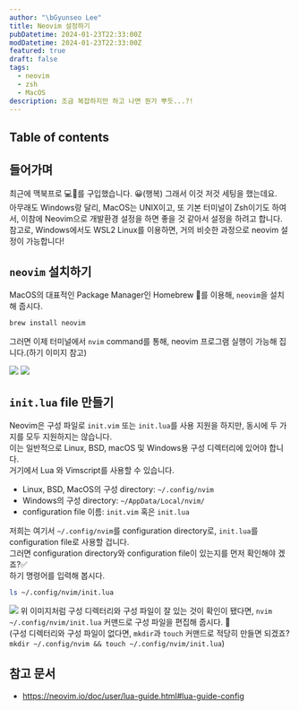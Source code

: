 ```yaml
---
author: "\bGyunseo Lee"
title: Neovim 설정하기
pubDatetime: 2024-01-23T22:33:00Z
modDatetime: 2024-01-23T22:33:00Z
featured: true
draft: false
tags:
  - neovim
  - zsh
  - MacOS
description: 조금 복잡하지만 하고 나면 뭔가 뿌듯...?!
---
```


## Table of contents

## 들어가며

최근에 맥북프로 💻🍎를 구입했습니다. 😀(행복)
그래서 이것 저것 세팅을 했는데요.  
아무래도 Windows랑 달리, MacOS는 UNIX이고, 또 기본 터미널이 Zsh이기도 하여서, 이참에 Neovim으로 개발환경 설정을 하면 좋을 것 같아서 설정을 하려고 합니다.
참고로, Windows에서도 WSL2 Linux를 이용하면, 거의 비슷한 과정으로 neovim 설정이 가능합니다!

## `neovim` 설치하기

MacOS의 대표적인 Package Manager인 Homebrew 🍺를 이용해, `neovim`을 설치해 줍시다.

```zsh
brew install neovim
```

그러면 이제 터미널에서 `nvim` command를 통해, neovim 프로그램 실행이 가능해 집니다.(하기 이미지 참고)

![](https://res.cloudinary.com/gyunseo-blog/image/upload/f_auto/v1706017235/image_i80h4j.png)
![](https://res.cloudinary.com/gyunseo-blog/image/upload/f_auto/v1706017251/image_ffdkeq.png)

## `init.lua` file 만들기

Neovim은 구성 파일로 `init.vim` 또는 `init.lua`를 사용 지원을 하지만, 동시에 두 가지를 모두 지원하지는 않습니다.  
이는 일반적으로 Linux, BSD, macOS 및 Windows용 구성 디렉터리에 있어야 합니다.  
거기에서 Lua 와 Vimscript를 사용할 수 있습니다.

- Linux, BSD, MacOS의 구성 directory: `~/.config/nvim`
- Windows의 구성 directory: `~/AppData/Local/nvim/`
- configuration file 이름: `init.vim` 혹은 `init.lua`

저희는 여기서 `~/.config/nvim`를 configuration directory로, `init.lua`를 configuration file로 사용할 겁니다.  
그러면 configuration directory와 configuration file이 있는지를 먼저 확인해야 겠죠?✅  
하기 명령어를 입력해 봅시다.

```zsh
ls ~/.config/nvim/init.lua
```

![](https://res.cloudinary.com/gyunseo-blog/image/upload/f_auto/v1706019638/image_v2edi3.png)
위 이미지처럼 구성 디렉터리와 구성 파일이 잘 있는 것이 확인이 됐다면, `nvim ~/.config/nvim/init.lua` 커맨드로 구성 파일을 편집해 줍시다. 📝  
(구성 디렉터리와 구성 파일이 없다면, `mkdir`과 `touch` 커맨드로 적당히 만들면 되겠죠? `mkdir ~/.config/nvim && touch ~/.config/nvim/init.lua`)

## 참고 문서

- <https://neovim.io/doc/user/lua-guide.html#lua-guide-config>
